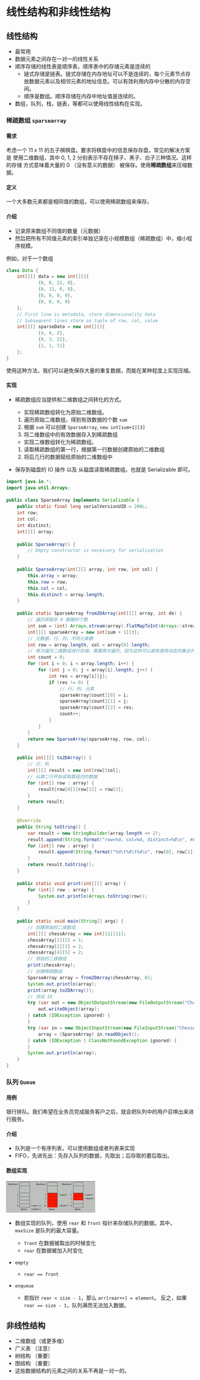 # 线性结构和非线性结构

## 线性结构

- 最常用
- 数据元素之间存在一对一的线性关系
- 顺序存储的线性表是顺序表，顺序表中的存储元素是连续的
    - 链式存储是链表。链式存储在内存地址可以不是连续的，每个元素节点存
      放数据元素以及相邻元素的地址信息。可以有效利用内存中分散的内存空间。
    - 顺序是数组。顺序存储在内存中地址值是连续的。
- 数组，队列，栈，链表，等都可以使用线性结构在实现。

### 稀疏数组 `sparsearray`

#### 需求

考虑一个 11 x 11 的五子棋棋盘。要求将棋盘中的信息保存存盘。常见的解决方案是
使用二维数组，其中 0, 1, 2 分别表示不存在棋子、黑子、白子三种情况。这样的存储
方式意味着大量的 0 （没有意义的数据） 被保存。使用**稀疏数组**来压缩数据。

#### 定义

一个大多数元素都是相同值的数组，可以使用稀疏数组来保存。

#### 介绍

- 记录原来数组不同值的数量（元数据）
- 然后把所有不同值元素的索引单独记录在小规模数组（稀疏数组）中，缩小程序规模。

例如，对于一个数组

```java
class Data {
    int[][] data = new int[][]{
            {0, 0, 22, 0},
            {0, 11, 0, 0},
            {0, 0, 0, 0},
            {0, 0, 0, 0}
    };
    // First line is metadata, store dimensionality data
    // Subsequent lines store as tuple of row, col, value
    int[][] sparseData = new int[][]{
            {4, 4, 2},
            {0, 3, 22},
            {1, 1, 11}
    };
}
```

使用这种方法，我们可以避免保存大量的重复数据，而能在某种程度上实现压缩。

#### 实现

- 稀疏数组应当提供和二维数组之间转化的方式。
    - 实现稀疏数组转化为原始二维数组。

    1. 遍历原始二维数组，得到有效数据的个数 `sum`
    2. 根据 `sum` 可以创建 `SparseArray`, `new int[sum+1][3]`
    3. 将二维数组中的有效数据存入到稀疏数组

    - 实现二维数组转化为稀疏数组。

    1. 读取稀疏数组的第一行，根据第一行数据创建原始的二维数组
    2. 将后几行的数据赋给原始的二维数组中
- 保存到磁盘的 IO 操作 以及 从磁盘读取稀疏数组。也就是 Serializable 即可。

```java
import java.io.*;
import java.util.Arrays;

public class SparseArray implements Serializable {
    public static final long serialVersionUID = 200L;
    int row;
    int col;
    int distinct;
    int[][] array;

    public SparseArray() {
        // Empty constructor is necessary for serialization
    }

    public SparseArray(int[][] array, int row, int col) {
        this.array = array;
        this.row = row;
        this.col = col;
        this.distinct = array.length;
    }

    public static SparseArray from2DArray(int[][] array, int de) {
        // 遍历获取非 0 数据的个数
        int sum = (int) Arrays.stream(array).flatMapToInt(Arrays::stream).filter(e -> e != de).count();
        int[][] sparseArray = new int[sum + 1][3];
        // 元数据，行、列、不同元素数
        int row = array.length, col = array[0].length;
        // 再次遍历二维数组进行存储。需要两次遍历，因为这样可以避免使用动态的集合列。
        int count = 0;
        for (int i = 0; i < array.length; i++) {
            for (int j = 0; j < array[i].length; j++) {
                int res = array[i][j];
                if (res != 0) {
                    // 行、列、元素
                    sparseArray[count][0] = i;
                    sparseArray[count][1] = j;
                    sparseArray[count][2] = res;
                    count++;
                }
            }
        }
        return new SparseArray(sparseArray, row, col);
    }

    public int[][] to2DArray() {
        // 行，列
        int[][] result = new int[row][col];
        // 从第二行开始读取数组内的数据
        for (int[] row : array) {
            result[row[0]][row[1]] = row[2];
        }
        return result;
    }

    @Override
    public String toString() {
        var result = new StringBuilder(array.length << 2);
        result.append(String.format("row=%d, col=%d, distinct=%d\n", row, col, distinct));
        for (int[] row : array) {
            result.append(String.format("%d\t%d\t%d\n", row[0], row[1], row[2]));
        }
        return result.toString();
    }

    public static void print(int[][] array) {
        for (int[] row : array) {
            System.out.println(Arrays.toString(row));
        }
    }

    public static void main(String[] args) {
        // 创建原始的二维数组
        int[][] chessArray = new int[11][11];
        chessArray[1][2] = 1;
        chessArray[2][3] = 2;
        chessArray[4][5] = 2;
        // 原始的二维数组
        print(chessArray);
        // 创建稀疏数组
        SparseArray array = from2DArray(chessArray, 0);
        System.out.println(array);
        print(array.to2DArray());
        // 测试 IO
        try (var out = new ObjectOutputStream(new FileOutputStream("ChessArray.data"))) {
            out.writeObject(array);
        } catch (IOException ignored) {
        }
        try (var in = new ObjectInputStream(new FileInputStream("ChessArray.data"))) {
            array = (SparseArray) in.readObject();
        } catch (IOException | ClassNotFoundException ignored) {
        }
        System.out.println(array);
    }
}
```

### 队列 `Queue`

#### 用例

银行排队。我们希望在业务员完成服务客户之后，就会把队列中的用户召唤出来进行服务。

#### 介绍

- 队列是一个有序列表，可以使用数组或者列表来实现
- FIFO，先进先出：先存入队列的数据，先取出；后存取的要后取出。

#### 数组实现

![ArrayQueue](assets/queue.png)

- 数组实现的队列，使用 `rear` 和 `front` 指针来存储队列的数据。其中， `maxSize`
是队列的最大容量。
  - `front` 在数据被取出的时候变化
  - `rear` 在数据被加入时变化

- `empty`
  - `rear == front`
- `enqueue`
  - 若指针 `rear < size - 1`，那么 `arr[rear++] = element`。
  反之，如果 `rear == size - 1`，队列满而无法加入数据。

## 非线性结构

- 二维数组（或更多维）
- 广义表 （注意）
- 树结构 （重要）
- 图结构 （重要）
- 这些数据结构的元素之间的关系不再是一对一的。
